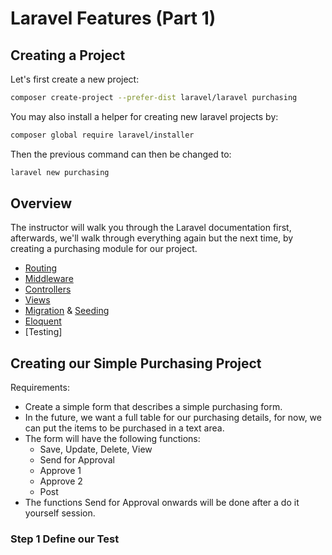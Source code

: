 # Laravel Features (Part 1)

## Creating a Project

Let's first create a new project:

```bash
composer create-project --prefer-dist laravel/laravel purchasing
```

You may also install a helper for creating new laravel projects by:

```bash
composer global require laravel/installer
```

Then the previous command can then be changed to:

```bash
laravel new purchasing
```

## Overview

The instructor will walk you through the Laravel documentation first, afterwards, we'll walk through everything again but the next time, by creating a purchasing module for our project.

- [Routing](https://laravel.com/docs/5.8/routing)
- [Middleware](https://laravel.com/docs/5.8/middleware)
- [Controllers](https://laravel.com/docs/5.8/controllers)
- [Views](https://laravel.com/docs/5.8/views)
- [Migration](https://laravel.com/docs/5.8/migrations) & [Seeding](https://laravel.com/docs/5.8/seeding)
- [Eloquent](https://laravel.com/docs/5.8/eloquent)
- [Testing]

## Creating our Simple Purchasing Project

Requirements:
- Create a simple form that describes a simple purchasing form.
- In the future, we want a full table for our purchasing details, for now, we can put the items to be purchased in a text area.
- The form will have the following functions:
    - Save, Update, Delete, View
    - Send for Approval
    - Approve 1
    - Approve 2
    - Post
- The functions Send for Approval onwards will be done after a do it yourself session.

### Step 1 Define our Test

